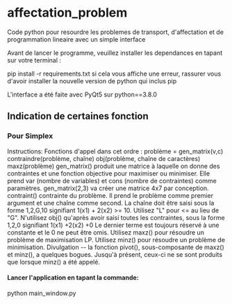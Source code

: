 # affectation_problem
Code python pour resourdre les problemes de transport, d'affectation et de programmation lineaire avec un simple interface 

Avant de lancer le programme, veuillez installer les dependances en tapant sur votre terminal :

pip install -r requirements.txt
si cela vous affiche une erreur, rassurer vous d'avoir installer la nouvelle version de python qui inclus pip

L'interface a été faite avec PyQt5 sur python==3.8.0

## Indication de certaines fonction
### Pour Simplex

Instructions:
Fonctions d'appel dans cet ordre :
    problème = gen_matrix(v,c)
    contraindre(problème, chaîne)
    obj(problème, chaîne de caractères)
    maxz(problème)
gen_matrix() produit une matrice à laquelle on donne des contraintes et une fonction objective pour maximiser ou minimiser.
    Elle prend var (nombre de variables) et cons (nombre de contraintes) comme paramètres.
    gen_matrix(2,3) va créer une matrice 4x7 par conception.
contraint() contrainte du problème. Il prend le problème comme premier argument et une chaîne comme second. La chaîne doit être
    saisi sous la forme 1,2,G,10 signifiant 1(x1) + 2(x2) >= 10.
    Utilisez "L" pour <= au lieu de "G".
N'utilisez obj() qu'après avoir saisi toutes les contraintes, sous la forme 1,2,0 signifiant 1(x1) +2(x2) +0
    Le dernier terme est toujours réservé à une constante et le 0 ne peut être omis.
Utilisez maxz() pour résoudre un problème de maximisation LP. Utilisez minz() pour résoudre un problème de minimisation.
Divulgation -- la fonction pivot(), sous-composante de maxz() et minz(), a quelques bogues. Jusqu'à présent, ceux-ci ne se sont produits que lorsque
    minz() a été appelé.

#### Lancer l'application en tapant la commande:

 python main_window.py
